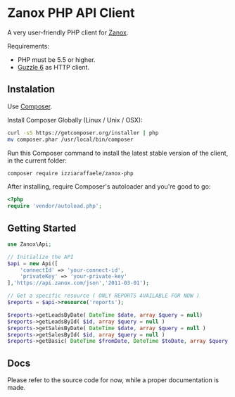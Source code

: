 Zanox PHP API Client
======

A very user-friendly PHP client for [Zanox](https://developer.zanox.com/).

Requirements:
- PHP must be 5.5 or higher.
- [Guzzle 6](https://github.com/guzzle/guzzle) as HTTP client.


## Instalation

Use [Composer](http://getcomposer.org).

Install Composer Globally (Linux / Unix / OSX):

```bash
curl -sS https://getcomposer.org/installer | php
mv composer.phar /usr/local/bin/composer
```

Run this Composer command to install the latest stable version of the client, in the current folder:

```bash
composer require izziaraffaele/zanox-php
```

After installing, require Composer's autoloader and you're good to go:

```php
<?php
require 'vendor/autoload.php';
```


## Getting Started

```php
use Zanox\Api;

// Initialize the API
$api = new Api([
    'connectId' => 'your-connect-id',
    'privateKey' => 'your-private-key'
],'https://api.zanox.com/json','2011-03-01');

// Get a specific resource ( ONLY REPORTS AVAILABLE FOR NOW )
$reports = $api->resource('reports');

$reports->getLeadsByDate( DateTime $date, array $query = null)
$reports->getLeadsById( $id, array $query = null )
$reports->getSalesByDate( DateTime $date, array $query = null )
$reports->getSalesById( $id, array $query = null )
$reports->getBasic( DateTime $fromDate, DateTime $toDate, array $query = null)
```

## Docs

Please refer to the source code for now, while a proper documentation is made.
